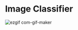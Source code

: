 # Image Classifier

![ezgif com-gif-maker](https://user-images.githubusercontent.com/67918990/96406237-0244a680-11ad-11eb-9516-ed59af51b7aa.gif)
